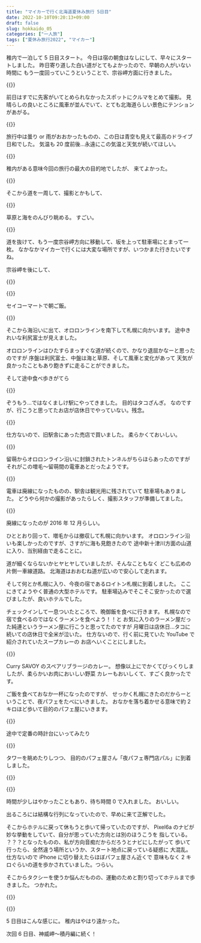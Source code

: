 ```yaml
---
title: "マイカーで行く北海道夏休み旅行 5日目"
date: 2022-10-10T09:20:13+09:00
draft: false
slug: hokkaido_05
categories: ["一人旅"]
tags: ["夏休み旅行2022", "マイカー"]
---
```


稚内で一泊して 5 日目スタート。
今日は宿の朝食はなしにして、早々にスタートしました。
昨日寄り道した白い道がとてもよかったので、早朝の人がいない時間に
もう一度回っていこうということで、宗谷岬方面に行きました。

{{<lightbox img="https://gyazo.com/4983e37a0e1a3bb20ba43286254208fd.jpg" title="">}}

前日はすでに先客がいてとめられなかったスポットにクルマをとめて撮影。
見晴らしの良いところに風車が並んでいて、とても北海道らしい景色にテンションがあがる。

{{<lightbox img="https://gyazo.com/68e60452e7ba5a97fba3999e56019b3b.jpg" title="">}}

旅行中は曇り or 雨がおおかったものの、この日は青空も見えて最高のドライブ日和でした。
気温も 20 度前後...永遠にこの気温と天気が続いてほしい。

{{<lightbox img="https://gyazo.com/2a0ac99523c384ee559f6b46cea79c6a.jpg" title="">}}

稚内がある意味今回の旅行の最大の目的地でしたが、
来てよかった。

{{<lightbox img="https://gyazo.com/99e3fc43345851f006fae3903f5d0933.jpg" title="">}}

そこから道を一周して、撮影とかもして、

{{<lightbox img="https://gyazo.com/05d0901b799080dd4d835e9b31a43270.jpg" title="">}}

草原と海をのんびり眺める。
すごい。

{{<lightbox img="https://gyazo.com/67b985af012312db23ee63696960c1cd.jpg" title="">}}

道を抜けて、もう一度宗谷岬方向に移動して、坂を上って駐車場にとまって一枚。
なかなかマイカーで行くには大変な場所ですが、いつかまた行きたいですね。

宗谷岬を後にして、

{{<lightbox img="https://gyazo.com/54e806c0c87d441101e8115585c5cd19.jpg" title="">}}

{{<lightbox img="https://gyazo.com/01a1cb86ed369d27d7872ccedf39ec78.jpg" title="">}}

セイコーマートで朝ご飯。

{{<lightbox img="https://gyazo.com/a8941c8ef23993f66f3fe86720f0cdf3.jpg" title="">}}

そこから海沿いに出て、オロロンラインを南下して札幌に向かいます。
途中きれいな利尻富士が見えました。

オロロンラインはひたすらまっすぐな道が続くので、かなり退屈かなーと思ったのですが
序盤は利尻富士、中盤は海と草原、そして風車と変化があって
天気が良かったこともあり飽きずに走ることができました。

そして途中食べ歩きがてら

{{<lightbox img="https://gyazo.com/130fd392e9549aa874629d40d6c46895.jpg" title="">}}

ぞうもう…ではなくましけ駅にやってきました。
目的はタコざんぎ。
なのですが、行こうと思ってたお店が店休日でやっていない。残念。

{{<lightbox img="https://gyazo.com/998ce335a09261b0d2065c83af1b5e41.jpg" title="">}}

仕方ないので、旧駅舎にあった売店で買いました。
柔らかくておいしい。

{{<lightbox img="https://gyazo.com/804bf53332712a11ac5ba11a8f26fe4b.jpg" title="">}}

留萌からオロロンライン沿いに封鎖されたトンネルがちらほらあったのですが
それがこの増毛～留萌間の電車あとだったようです。

{{<lightbox img="https://gyazo.com/2f2e9fdfefa6263a13e6fcf409984c9a.jpg" title="">}}

電車は廃線になったものの、駅舎は観光用に残されていて
駐車場もありました。
どうやら何かの撮影があったらしく、撮影スタッフが準備してました。

{{<lightbox img="https://gyazo.com/2a704851df25eeae68c128038d2a0995.jpg" title="">}}

廃線になったのが 2016 年 12 月らしい。

ひととおり回って、増毛からは撤収して札幌に向かいます。
オロロンライン沿いも楽しかったのですが、さすがに海も見飽きたので
途中新十津川方面の山道に入り、当別経由で走ることに。

道が細くならないかヒヤヒヤしていましたが、そんなこともなく
どこも広めの片側一車線道路。
北海道はおおむね道が広いので安心して走れます。

そして何とか札幌に入り、今夜の宿であるロイトン札幌に到着しました。
ここにきてようやく普通の大型ホテルです。
駐車場込みでそこそこ安かったので選びましたが、良いホテルでした。

チェックインして一息ついたところで、晩御飯を食べに行きます。
札幌なので宿で食べるのではなくラーメンを食べよう！！と
お気に入りのラーメン屋だった純連というラーメン屋に行こうと思ってたのですが
月曜日は店休日…タコに続いての店休日で全米が泣いた。
仕方ないので、行く前に見ていた YouTube で紹介されていたスープカレーの
お店へいくことにしました。

{{<lightbox img="https://gyazo.com/d48c4a408c5cd79ab56332123686ac16.jpg" title="">}}

Curry SAVOY のスペアリブラージのカレー。
想像以上にでかくてびっくりしましたが、柔らかいお肉においしい野菜
カレーもおいしくて、すごく良かったです。

ご飯を食べておなか一杯になったのですが、
せっかく札幌にきたのだからーということで、夜パフェをたべにいきました。
おなかを落ち着かせる意味で約 2 キロほど歩いて目的のパフェ屋にいきます。

{{<lightbox img="https://gyazo.com/75d324380ffe15a049d29dc992027d2d.jpg" title="">}}

途中で定番の時計台にいってみたり

{{<lightbox img="https://gyazo.com/34a48efc8ae90194070ac05fb98a70c7.jpg" title="">}}

タワーを眺めたりしつつ、
目的のパフェ屋さん「夜パフェ専門店パル」に到着しました。

{{<lightbox img="https://gyazo.com/e18936a82e2acf3bd872ab3f5bdf18ba.jpg" title="">}}

{{<lightbox img="https://gyazo.com/a465aeb001171e7c4c9e7d855e74acc7.jpg" title="">}}

時間が少しはやかったこともあり、待ち時間 0 で入れました。
おいしい。

出るころには結構な行列になっていたので、早めに来て正解でした。

そこからホテルに戻って休もうと歩いて帰っていたのですが、
Pixel6a のナビが妙な挙動をしていて、自分が思っていた方向とは別のほうこうを
指している。
？？？となったものの、私が方向音痴だからだろうとナビにしたがって
歩いて行ったら、全然違う場所というか、スタート地点に戻っている疑惑に
大混乱。
仕方ないので iPhone に切り替えたらほぼパフェ屋さん近くで
意味もなく 2 キロぐらいの道を歩かされていました。つらい。

そこからタクシーを使うか悩んだものの、運動のためと割り切ってホテルまで歩きました。
つかれた。

{{<lightbox img="https://gyazo.com/97423de4f7528b8b9aef89183e1ddc38.png" title="">}}

{{<lightbox img="https://gyazo.com/bbd15855bd0363c1cce7fdd89b82ffa0.jpg" title="">}}

5 日目はこんな感じに。
稚内はやはり遠かった。

次回 6 日目、神威岬～積丹編に続く！
